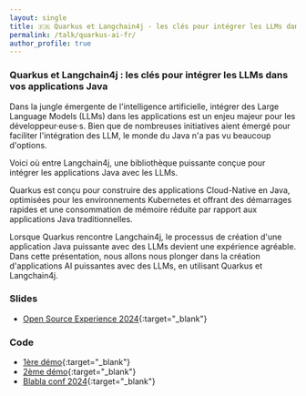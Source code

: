 ```yaml
---
layout: single
title: 🇫🇷 Quarkus et Langchain4j - les clés pour intégrer les LLMs dans vos applications Java
permalink: /talk/quarkus-ai-fr/
author_profile: true
---
```



### Quarkus et Langchain4j : les clés pour intégrer les LLMs dans vos applications Java

Dans la jungle émergente de l'intelligence artificielle, intégrer des Large Language Models (LLMs) dans les applications est un enjeu majeur pour les développeur·euse·s. Bien que de nombreuses initiatives aient émergé pour faciliter l'intégration des LLM, le monde du Java n'a pas vu beaucoup d'options.

Voici où entre Langchain4j, une bibliothèque puissante conçue pour intégrer les applications Java avec les LLMs.

Quarkus est conçu pour construire des applications Cloud-Native en Java, optimisées pour les environnements Kubernetes et offrant des démarrages rapides et une consommation de mémoire réduite par rapport aux applications Java traditionnelles.

Lorsque Quarkus rencontre Langchain4j, le processus de création d'une application Java puissante avec des LLMs devient une expérience agréable. Dans cette présentation, nous allons nous plonger dans la création d'applications AI puissantes avec des LLMs, en utilisant Quarkus et Langchain4j.

### Slides
- [Open Source Experience 2024](https://speakerdeck.com/zbendhiba/quarkus-et-langchain4j-les-cles-pour-integrer-les-llms-dans-vos-applications-java){:target="_blank"}


### Code
- [1ère démo](https://github.com/zbendhiba/chat-application-camel-ingestor/tree/osxp-2024){:target="_blank"}
- [2ème démo](https://github.com/zbendhiba/quarkus-langchain4j/tree/osxp-2024/samples/sql-chatbot){:target="_blank"}
- [Blabla conf 2024](https://github.com/zbendhiba/quarkus-langchain-demo){:target="_blank"}
